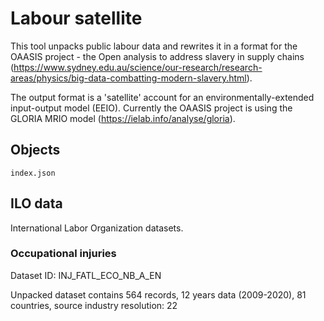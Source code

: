 # Labour satellite

This tool unpacks public labour data and rewrites it in a format for the OAASIS project - the Open analysis to address slavery in supply chains (https://www.sydney.edu.au/science/our-research/research-areas/physics/big-data-combatting-modern-slavery.html).

The output format is a 'satellite' account for an environmentally-extended input-output model (EEIO). Currently the OAASIS project is using the GLORIA MRIO model (https://ielab.info/analyse/gloria).

## Objects

`index.json`

## ILO data
International Labor Organization datasets.

### Occupational injuries
Dataset ID: INJ_FATL_ECO_NB_A_EN

Unpacked dataset contains 564 records, 12 years data (2009-2020), 81 countries,  source industry resolution: 22